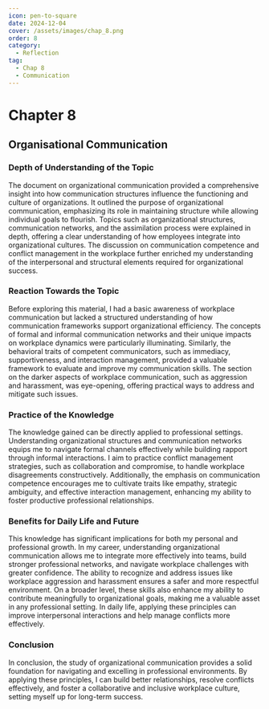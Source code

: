 ```yaml
---
icon: pen-to-square
date: 2024-12-04
cover: /assets/images/chap_8.png
order: 8
category:
  - Reflection
tag:
  - Chap 8
  - Communication
---
```


# Chapter 8

## Organisational Communication

### Depth of Understanding of the Topic

The document on organizational communication provided a comprehensive insight into how communication structures influence the functioning and culture of organizations. It outlined the purpose of organizational communication, emphasizing its role in maintaining structure while allowing individual goals to flourish. Topics such as organizational structures, communication networks, and the assimilation process were explained in depth, offering a clear understanding of how employees integrate into organizational cultures. The discussion on communication competence and conflict management in the workplace further enriched my understanding of the interpersonal and structural elements required for organizational success.

### Reaction Towards the Topic

Before exploring this material, I had a basic awareness of workplace communication but lacked a structured understanding of how communication frameworks support organizational efficiency. The concepts of formal and informal communication networks and their unique impacts on workplace dynamics were particularly illuminating. Similarly, the behavioral traits of competent communicators, such as immediacy, supportiveness, and interaction management, provided a valuable framework to evaluate and improve my communication skills. The section on the darker aspects of workplace communication, such as aggression and harassment, was eye-opening, offering practical ways to address and mitigate such issues.

### Practice of the Knowledge

The knowledge gained can be directly applied to professional settings. Understanding organizational structures and communication networks equips me to navigate formal channels effectively while building rapport through informal interactions. I aim to practice conflict management strategies, such as collaboration and compromise, to handle workplace disagreements constructively. Additionally, the emphasis on communication competence encourages me to cultivate traits like empathy, strategic ambiguity, and effective interaction management, enhancing my ability to foster productive professional relationships.

### Benefits for Daily Life and Future

This knowledge has significant implications for both my personal and professional growth. In my career, understanding organizational communication allows me to integrate more effectively into teams, build stronger professional networks, and navigate workplace challenges with greater confidence. The ability to recognize and address issues like workplace aggression and harassment ensures a safer and more respectful environment. On a broader level, these skills also enhance my ability to contribute meaningfully to organizational goals, making me a valuable asset in any professional setting. In daily life, applying these principles can improve interpersonal interactions and help manage conflicts more effectively.

### Conclusion

In conclusion, the study of organizational communication provides a solid foundation for navigating and excelling in professional environments. By applying these principles, I can build better relationships, resolve conflicts effectively, and foster a collaborative and inclusive workplace culture, setting myself up for long-term success.